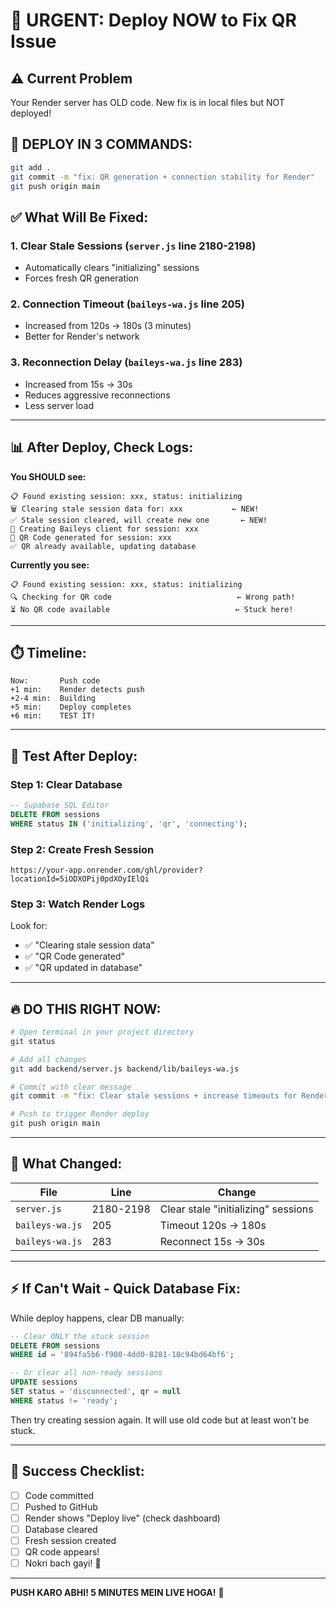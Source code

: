 # 🚨 URGENT: Deploy NOW to Fix QR Issue

## ⚠️ Current Problem
Your Render server has OLD code. New fix is in local files but NOT deployed!

## 🚀 DEPLOY IN 3 COMMANDS:

```bash
git add .
git commit -m "fix: QR generation + connection stability for Render"
git push origin main
```

## ✅ What Will Be Fixed:

### 1. **Clear Stale Sessions** (`server.js` line 2180-2198)
- Automatically clears "initializing" sessions
- Forces fresh QR generation

### 2. **Connection Timeout** (`baileys-wa.js` line 205)
- Increased from 120s → 180s (3 minutes)
- Better for Render's network

### 3. **Reconnection Delay** (`baileys-wa.js` line 283)
- Increased from 15s → 30s
- Reduces aggressive reconnections
- Less server load

---

## 📊 After Deploy, Check Logs:

**You SHOULD see:**
```
📋 Found existing session: xxx, status: initializing
🗑️ Clearing stale session data for: xxx           ← NEW!
✅ Stale session cleared, will create new one       ← NEW!
🚀 Creating Baileys client for session: xxx
📱 QR Code generated for session: xxx
✅ QR already available, updating database
```

**Currently you see:**
```
📋 Found existing session: xxx, status: initializing
🔍 Checking for QR code                            ← Wrong path!
⏳ No QR code available                            ← Stuck here!
```

---

## ⏱️ Timeline:

```
Now:       Push code
+1 min:    Render detects push
+2-4 min:  Building
+5 min:    Deploy completes
+6 min:    TEST IT!
```

---

## 🧪 Test After Deploy:

### Step 1: Clear Database
```sql
-- Supabase SQL Editor
DELETE FROM sessions 
WHERE status IN ('initializing', 'qr', 'connecting');
```

### Step 2: Create Fresh Session
```
https://your-app.onrender.com/ghl/provider?locationId=5iODXOPij0pdXOyIElQi
```

### Step 3: Watch Render Logs
Look for:
- ✅ "Clearing stale session data"
- ✅ "QR Code generated"
- ✅ "QR updated in database"

---

## 🔥 DO THIS RIGHT NOW:

```bash
# Open terminal in your project directory
git status

# Add all changes
git add backend/server.js backend/lib/baileys-wa.js

# Commit with clear message
git commit -m "fix: Clear stale sessions + increase timeouts for Render"

# Push to trigger Render deploy
git push origin main
```

---

## 📍 What Changed:

| File | Line | Change |
|------|------|--------|
| `server.js` | 2180-2198 | Clear stale "initializing" sessions |
| `baileys-wa.js` | 205 | Timeout 120s → 180s |
| `baileys-wa.js` | 283 | Reconnect 15s → 30s |

---

## ⚡ If Can't Wait - Quick Database Fix:

While deploy happens, clear DB manually:

```sql
-- Clear ONLY the stuck session
DELETE FROM sessions 
WHERE id = '894fa5b6-f900-4dd0-8281-18c94bd64bf6';

-- Or clear all non-ready sessions
UPDATE sessions 
SET status = 'disconnected', qr = null
WHERE status != 'ready';
```

Then try creating session again. It will use old code but at least won't be stuck.

---

## 🎯 Success Checklist:

- [ ] Code committed
- [ ] Pushed to GitHub  
- [ ] Render shows "Deploy live" (check dashboard)
- [ ] Database cleared
- [ ] Fresh session created
- [ ] QR code appears!
- [ ] Nokri bach gayi! 🎉

---

**PUSH KARO ABHI! 5 MINUTES MEIN LIVE HOGA!** 🚀

